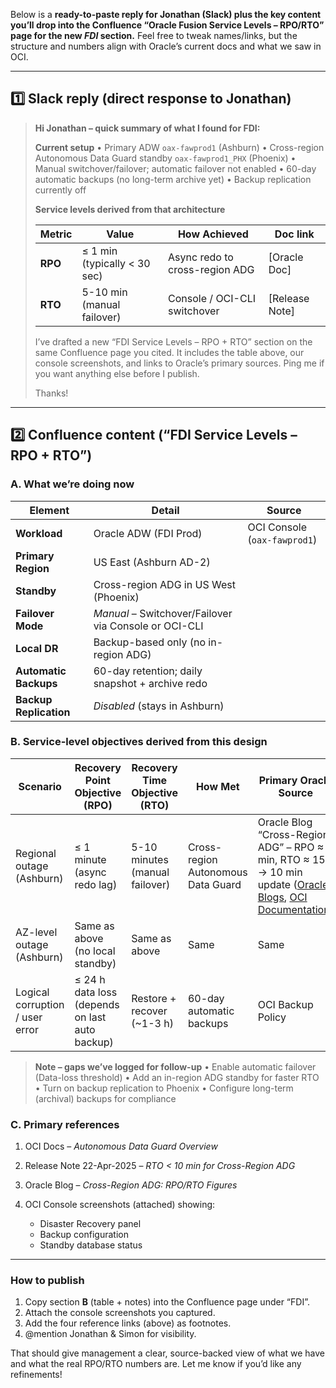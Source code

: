 Below is a **ready-to-paste reply for Jonathan (Slack) plus the key content you’ll drop into the Confluence “Oracle Fusion Service Levels – RPO/RTO” page for the new *FDI* section.**
Feel free to tweak names/links, but the structure and numbers align with Oracle’s current docs and what we saw in OCI.

---

## 1️⃣ Slack reply (direct response to Jonathan)

> **Hi Jonathan – quick summary of what I found for FDI:**
>
> **Current setup**
> • Primary ADW `oax-fawprod1` (Ashburn)
> • Cross-region Autonomous Data Guard standby `oax-fawprod1_PHX` (Phoenix)
> • Manual switchover/failover; automatic failover not enabled
> • 60-day automatic backups (no long-term archive yet)
> • Backup replication currently off
>
> **Service levels derived from that architecture**
>
> | Metric  | Value                        | How Achieved                   | Doc link        |
> | ------- | ---------------------------- | ------------------------------ | --------------- |
> | **RPO** | ≤ 1 min (typically < 30 sec) | Async redo to cross-region ADG | \[Oracle Doc]   |
> | **RTO** | 5-10 min (manual failover)   | Console / OCI-CLI switchover   | \[Release Note] |
>
> I’ve drafted a new “FDI Service Levels – RPO + RTO” section on the same Confluence page you cited. It includes the table above, our console screenshots, and links to Oracle’s primary sources. Ping me if you want anything else before I publish.
>
> Thanks!

---

## 2️⃣ Confluence content (“FDI Service Levels – RPO + RTO”)

### A. What we’re doing now

| Element                | Detail                                                | Source                       |
| ---------------------- | ----------------------------------------------------- | ---------------------------- |
| **Workload**           | Oracle ADW (FDI Prod)                                 | OCI Console (`oax-fawprod1`) |
| **Primary Region**     | US East (Ashburn AD-2)                                |                              |
| **Standby**            | Cross-region ADG in US West (Phoenix)                 |                              |
| **Failover Mode**      | *Manual* – Switchover/Failover via Console or OCI-CLI |                              |
| **Local DR**           | Backup-based only (no in-region ADG)                  |                              |
| **Automatic Backups**  | 60-day retention; daily snapshot + archive redo       |                              |
| **Backup Replication** | *Disabled* (stays in Ashburn)                         |                              |

### B. Service-level objectives derived from this design

| Scenario                        | **Recovery Point Objective (RPO)**             | **Recovery Time Objective (RTO)** | How Met                            | Primary Oracle Source                                                                                              |
| ------------------------------- | ---------------------------------------------- | --------------------------------- | ---------------------------------- | ------------------------------------------------------------------------------------------------------------------ |
| Regional outage (Ashburn)       | ≤ 1 minute <br>(async redo lag)                | 5-10 minutes (manual failover)    | Cross-region Autonomous Data Guard | Oracle Blog “Cross-Region ADG” – RPO ≈ 1 min, RTO ≈ 15 → 10 min update ([Oracle Blogs][1], [OCI Documentation][2]) |
| AZ-level outage (Ashburn)       | Same as above (no local standby)               | Same as above                     | Same                               | Same                                                                                                               |
| Logical corruption / user error | ≤ 24 h data loss (depends on last auto backup) | Restore + recover (\~1-3 h)       | 60-day automatic backups           | OCI Backup Policy                                                                                                  |

> **Note – gaps we’ve logged for follow-up**
> • Enable automatic failover (Data-loss threshold)
> • Add an in-region ADG standby for faster RTO
> • Turn on backup replication to Phoenix
> • Configure long-term (archival) backups for compliance

### C. Primary references

1. OCI Docs – *Autonomous Data Guard Overview*
2. Release Note 22-Apr-2025 – *RTO < 10 min for Cross-Region ADG*
3. Oracle Blog – *Cross-Region ADG: RPO/RTO Figures*
4. OCI Console screenshots (attached) showing:

   * Disaster Recovery panel
   * Backup configuration
   * Standby database status

---

### How to publish

1. Copy section **B** (table + notes) into the Confluence page under “FDI”.
2. Attach the console screenshots you captured.
3. Add the four reference links (above) as footnotes.
4. @mention Jonathan & Simon for visibility.

That should give management a clear, source-backed view of what we have and what the real RPO/RTO numbers are. Let me know if you’d like any refinements!

[1]: https://blogs.oracle.com/datawarehousing/post/cross-region-autonomous-data-guard-your-complete-autonomous-database-disaster-recovery-solution?utm_source=chatgpt.com "Cross-Region Autonomous Data Guard - Oracle Blogs"
[2]: https://docs.public.content.oci.oraclecloud.com/iaas/releasenotes/autonomous-database-serverless/2025-04-rto-crossregion-autonomous-dg-standby.htm?utm_source=chatgpt.com "Recovery Time Objective (RTO) for a cross-region Autonomous Data ..."
